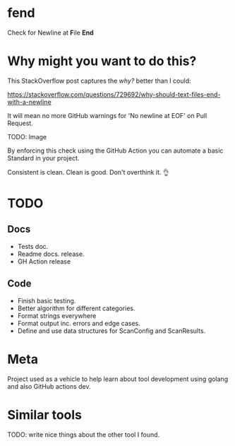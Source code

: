 # fend
Check for Newline at **F**ile **End**

# Why might you want to do this?

This StackOverflow post captures the *why?* better than I could:

https://stackoverflow.com/questions/729692/why-should-text-files-end-with-a-newline

It will mean no more GitHub warnings for 'No newline at EOF' on Pull Request.

TODO: Image

By enforcing this check using the GitHub Action you can automate a basic Standard in your project.

Consistent is clean. Clean is good. Don't overthink it. :ok_hand:

# TODO
## Docs
* Tests doc.
* Readme docs. release.
* GH Action release
## Code
* Finish basic testing.
* Better algorithm for different categories.
* Format strings everywhere
* Format output inc. errors and edge cases.
* Define and use data structures for ScanConfig and ScanResults.

# Meta
Project used as a vehicle to help learn about tool development using golang and also GitHub actions dev.

# Similar tools
TODO: write nice things about the other tool I found.
